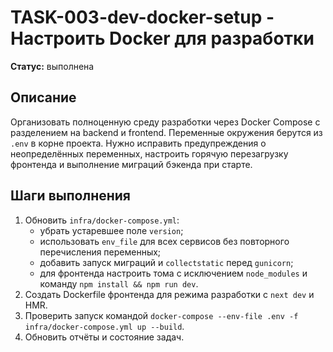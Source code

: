 # TASK-003-dev-docker-setup - Настроить Docker для разработки

**Статус:** выполнена

## Описание

Организовать полноценную среду разработки через Docker Compose с разделением на
backend и frontend. Переменные окружения берутся из `.env` в корне проекта.
Нужно исправить предупреждения о неопределённых переменных, настроить горячую
перезагрузку фронтенда и выполнение миграций бэкенда при старте.

## Шаги выполнения

1. Обновить `infra/docker-compose.yml`:
   - убрать устаревшее поле `version`;
   - использовать `env_file` для всех сервисов без повторного перечисления
     переменных;
   - добавить запуск миграций и `collectstatic` перед `gunicorn`;
   - для фронтенда настроить тома с исключением `node_modules` и команду
     `npm install && npm run dev`.
2. Создать Dockerfile фронтенда для режима разработки с `next dev` и HMR.
3. Проверить запуск командой
   `docker-compose --env-file .env -f infra/docker-compose.yml up --build`.
4. Обновить отчёты и состояние задач.
